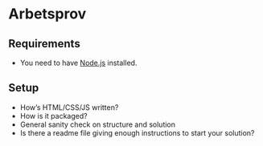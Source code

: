 # Arbetsprov

## Requirements
* You need to have [Node.js](https://nodejs.org) installed.

## Setup 
* How’s HTML/CSS/JS written?
* How is it packaged?
* General sanity check on structure and solution
* Is there a readme file giving enough instructions to start your solution?
 
